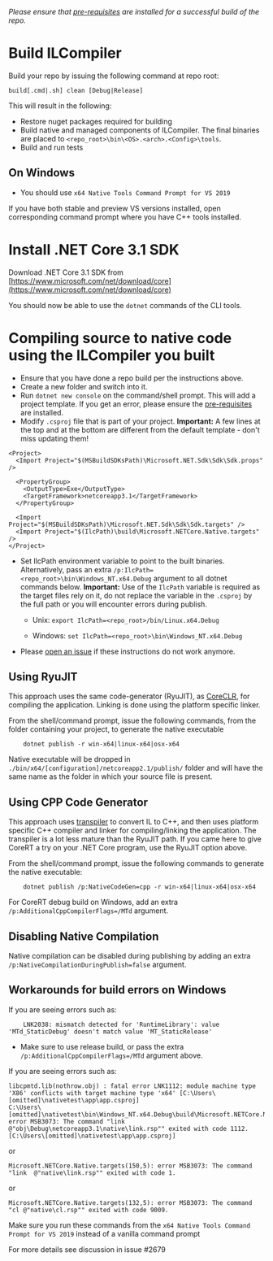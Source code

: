 _Please ensure that [pre-requisites](prerequisites-for-building.md) are installed for a successful build of the repo._

# Build ILCompiler #

Build your repo by issuing the following command at repo root:

```
build[.cmd|.sh] clean [Debug|Release]
```

This will result in the following:

- Restore nuget packages required for building
- Build native and managed components of ILCompiler. The final binaries are placed to `<repo_root>\bin\<OS>.<arch>.<Config>\tools`.
- Build and run tests

## On Windows

- You should use `x64 Native Tools Command Prompt for VS 2019`

If you have both stable and preview VS versions installed, open corresponding command prompt where you have C++ tools installed.

# Install .NET Core 3.1 SDK

Download .NET Core 3.1 SDK from [https://www.microsoft.com/net/download/core](https://www.microsoft.com/net/download/core)

You should now be able to use the `dotnet` commands of the CLI tools.

# Compiling source to native code using the ILCompiler you built #

* Ensure that you have done a repo build per the instructions above.
* Create a new folder and switch into it. 
* Run `dotnet new console` on the command/shell prompt. This will add a project template. If you get an error, please ensure the [pre-requisites](prerequisites-for-building.md) are installed. 
* Modify `.csproj` file that is part of your project. **Important:** A few lines at the top and at the bottom are different from the default template - don't miss updating them!

```
<Project>
  <Import Project="$(MSBuildSDKsPath)\Microsoft.NET.Sdk\Sdk\Sdk.props" />

  <PropertyGroup>
    <OutputType>Exe</OutputType>
    <TargetFramework>netcoreapp3.1</TargetFramework>
  </PropertyGroup>

  <Import Project="$(MSBuildSDKsPath)\Microsoft.NET.Sdk\Sdk\Sdk.targets" />
  <Import Project="$(IlcPath)\build\Microsoft.NETCore.Native.targets" />
</Project>
```

* Set IlcPath environment variable to point to the built binaries. Alternatively, pass an extra `/p:IlcPath=<repo_root>\bin\Windows_NT.x64.Debug` argument to all dotnet commands below. **Important:** Use of the `IlcPath` variable is required as the target files rely on it, do not replace the variable in the `.csproj` by the full path or you will encounter errors during publish.

    * Unix: `export IlcPath=<repo_root>/bin/Linux.x64.Debug`

    * Windows: `set IlcPath=<repo_root>\bin\Windows_NT.x64.Debug`

* Please [open an issue](https://github.com/dotnet/corert/issues) if these instructions do not work anymore.

## Using RyuJIT ##

This approach uses the same code-generator (RyuJIT), as [CoreCLR](https://github.com/dotnet/runtime), for compiling the application. Linking is done using the platform specific linker.

From the shell/command prompt, issue the following commands, from the folder containing your project, to generate the native executable

``` 
    dotnet publish -r win-x64|linux-x64|osx-x64 
``` 

Native executable will be dropped in `./bin/x64/[configuration]/netcoreapp2.1/publish/` folder and will have the same name as the folder in which your source file is present.

## Using CPP Code Generator ##

This approach uses [transpiler](https://en.wikipedia.org/wiki/Source-to-source_compiler) to convert IL to C++, and then uses platform specific C++ compiler and linker for compiling/linking the application. The transpiler is a lot less mature than the RyuJIT path. If you came here to give CoreRT a try on your .NET Core program, use the RyuJIT option above.

From the shell/command prompt, issue the following commands to generate the native executable:

``` 
    dotnet publish /p:NativeCodeGen=cpp -r win-x64|linux-x64|osx-x64 
```

For CoreRT debug build on Windows, add an extra `/p:AdditionalCppCompilerFlags=/MTd` argument.

## Disabling Native Compilation ##

Native compilation can be disabled during publishing by adding an extra `/p:NativeCompilationDuringPublish=false` argument.

## Workarounds for build errors on Windows ##

If you are seeing errors such as:

```
    LNK2038: mismatch detected for 'RuntimeLibrary': value 'MTd_StaticDebug' doesn't match value 'MT_StaticRelease'
```

- Make sure to use release build, or pass the extra `/p:AdditionalCppCompilerFlags=/MTd` argument above.

If you are seeing errors such as:

```
libcpmtd.lib(nothrow.obj) : fatal error LNK1112: module machine type 'X86' conflicts with target machine type 'x64' [C:\Users\[omitted]\nativetest\app\app.csproj]
C:\Users\[omitted]\nativetest\bin\Windows_NT.x64.Debug\build\Microsoft.NETCore.Native.targets(151,5): error MSB3073: The command "link  @"obj\Debug\netcoreapp3.1\native\link.rsp"" exited with code 1112. [C:\Users\[omitted]\nativetest\app\app.csproj]
```

or 

```
Microsoft.NETCore.Native.targets(150,5): error MSB3073: The command "link  @"native\link.rsp"" exited with code 1.
```

or

```
Microsoft.NETCore.Native.targets(132,5): error MSB3073: The command "cl @"native\cl.rsp"" exited with code 9009.
```

Make sure you run these commands from the `x64 Native Tools Command Prompt for VS 2019` instead of a vanilla command prompt

For more details see discussion in issue #2679
